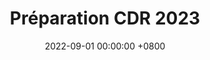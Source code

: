 ---
layout: gallery
panel: false
title: Préparation CDR 2023
date: 2022-09-01 00:00:00 +0800
description: Conception et réalisation des robots 2023
folder: cdr-2023-build
external_link: https://photos.app.goo.gl/PEM9xW22RuqxVd6q9
nb-img: 1
card-img: 1.jpg
---